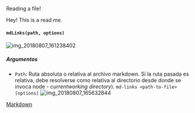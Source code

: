 Reading a file!

Hey! This is a read me.

#### `mdLinks(path, options)`
 ![img_20180807_161238402](https://user-images.githubusercontent.com/32286663/43803949-faa92368-9a5f-11e8-95d8-181de7121d34.jpg)

 ##### Argumentos
 - `Path`: Ruta absoluta o relativa al archivo markdown. Si la ruta pasada es relativa, debe resolverse como relativa al directorio desde donde se invoca node - _currentworking directory_).
 `md-links <path-to-file> [options]`
 ![img_20180807_165632844](https://user-images.githubusercontent.com/32286663/43805090-1d60faee-9a64-11e8-974d-78f0382f7bc0.jpg)

[Markdown](https://es.wikipedia.org/wiki/Markdown)
